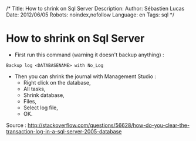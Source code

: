/*
Title: How to shrink on Sql Server
Description: 
Author: Sébastien Lucas
Date: 2012/06/05
Robots: noindex,nofollow
Language: en
Tags: sql
*/
# How to shrink on Sql Server

*	First run this command (warning it doesn't backup anything) :
```
Backup log <DATABASENAME> with No_Log
```
*	Then you can shrink the journal with Management Studio :
    * Right click on the database, 
    * All tasks, 
    * Shrink database, 
    * Files, 
    * Select log file, 
    * OK.

Source : http://stackoverflow.com/questions/56628/how-do-you-clear-the-transaction-log-in-a-sql-server-2005-database
